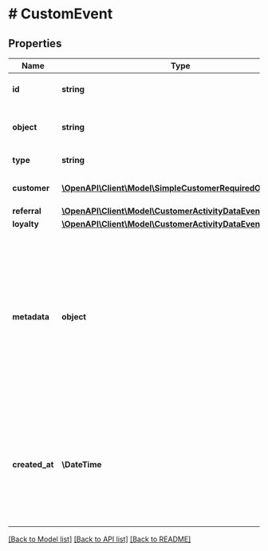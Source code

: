 # # CustomEvent

## Properties

Name | Type | Description | Notes
------------ | ------------- | ------------- | -------------
**id** | **string** | Unique custom event ID. | [optional]
**object** | **string** | The object represented is an &#x60;event&#x60;. | [optional] [default to 'event']
**type** | **string** | The event name. | [optional]
**customer** | [**\OpenAPI\Client\Model\SimpleCustomerRequiredObjectType**](SimpleCustomerRequiredObjectType.md) | A simple customer object |
**referral** | [**\OpenAPI\Client\Model\CustomerActivityDataEventReferral**](CustomerActivityDataEventReferral.md) |  | [optional]
**loyalty** | [**\OpenAPI\Client\Model\CustomerActivityDataEventLoyalty**](CustomerActivityDataEventLoyalty.md) |  | [optional]
**metadata** | **object** | A set of custom key/value pairs that you can attach to a customer. The metadata object stores all custom attributes assigned to the customer object. | [optional]
**created_at** | **\DateTime** | Timestamp representing the date and time when the custom event was created. Timestamp is presented in the ISO 8601 format. | [optional]

[[Back to Model list]](../../README.md#models) [[Back to API list]](../../README.md#endpoints) [[Back to README]](../../README.md)
